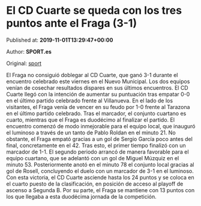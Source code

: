 
# El CD Cuarte se queda con los tres puntos ante el Fraga (3-1)

Published at: **2019-11-01T13:29:47+00:00**

Author: **SPORT.es**

Original: [sport](https://www.sport.es/es/noticias/tercera-division/el-cd-cuarte-se-queda-con-los-tres-puntos-ante-el-fraga-3-1-7710351)

El Fraga no consiguió doblegar al CD Cuarte, que ganó 3-1 durante el encuentro celebrado este viernes en el Nuevo Municipal. Los dos equipos venían de cosechar resultados dispares en sus últimos encuentros. El CD Cuarte llegó con la intención de aumentar su puntuación tras empatar 0-0 en el último partido celebrado frente al Villanueva. En el lado de los visitantes, el Fraga venía de vencer en su feudo por 1-0 frente al Tarazona en el último partido celebrado. Tras el marcador, el conjunto cuartano es cuarto, mientras que el Fraga es duodécimo al finalizar el partido.
El encuentro comenzó de modo inmejorable para el equipo local, que inauguró el luminoso a través de un tanto de Pablo Roldan en el minuto 21. No obstante, el Fraga empató gracias a un gol de Sergio García poco antes del final, concretamente en el 42. Tras esto, el primer tiempo finalizó con un marcador de 1-1.
El segundo periodo arrancó de manera favorable para el equipo cuartano, que se adelantó con un gol de Miguel Múzquiz en el minuto 53. Posteriormente anotó en el minuto 78 el conjunto local gracias al gol de Rosell, concluyendo el duelo con un marcador de 3-1 en el luminoso.
Con esta victoria, el CD Cuarte asciende hasta los 24 puntos y se coloca en el cuarto puesto de la clasificación, en posición de acceso al playoff de ascenso a Segunda B. Por su parte, el Fraga se mantiene con 13 puntos con los que llegaba a esta duodécima jornada de la competición.
